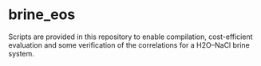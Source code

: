 # brine_eos
Scripts are provided in this repository to enable compilation, cost-efficient evaluation and some verification of the correlations for a H2O–NaCl brine system.
